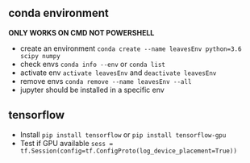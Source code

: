 ## conda environment
__ONLY WORKS ON CMD NOT POWERSHELL__
- create an environment
`conda create --name leavesEnv python=3.6 scipy numpy`
- check envs
`conda info --env` or `conda list`
- activate env
`activate leavesEnv` and `deactivate leavesEnv`
- remove envs
`conda remove --name leavesEnv --all`
- jupyter should be installed in a specific env

## tensorflow
- Install
`pip install tensorflow` or `pip install tensorflow-gpu`
- Test if GPU available
`sess = tf.Session(config=tf.ConfigProto(log_device_placement=True))`
